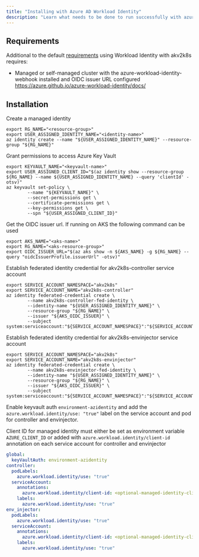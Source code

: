 ```yaml
---
title: "Installing with Azure AD Workload Identity"
description: "Learn what needs to be done to run successfully with azure ad workload identity"
---
```


## Requirements

Additional to the default [requirements](requirements) using Workload Identity with akv2k8s requires:

- Managed or self-managed cluster with the azure-workload-identity-webhook installed and OIDC issuer URL configured https://azure.github.io/azure-workload-identity/docs/

## Installation

Create a managed identity

```shell
export RG_NAME="<resource-group>"
export USER_ASSIGNED_IDENTITY_NAME="<identity-name>"
az identity create --name "${USER_ASSIGNED_IDENTITY_NAME}" --resource-group "${RG_NAME}"

```

Grant permissions to access Azure Key Vault

```shell
export KEYVAULT_NAME="<keyvault-name>"
export USER_ASSIGNED_CLIENT_ID="$(az identity show --resource-group ${RG_NAME} --name ${USER_ASSIGNED_IDENTITY_NAME} --query 'clientId' -otsv)"
az keyvault set-policy \
        --name "${KEYVAULT_NAME}" \
        --secret-permissions get \
        --certificate-permissions get \
        --key-permissions get \
        --spn "${USER_ASSIGNED_CLIENT_ID}"
```

Get the OIDC issuer url. If running on AKS the following command can be used

```shell
export AKS_NAME="<aks-name>"
export RG_NAME="<aks-resource-group>"
export OIDC_ISSUER_URL="$(az aks show -n ${AKS_NAME} -g ${RG_NAME} --query "oidcIssuerProfile.issuerUrl" -otsv)"
```

Establish federated identity credential for akv2k8s-controller service account

```shell
export SERVICE_ACCOUNT_NAMESPACE="akv2k8s"
export SERVICE_ACCOUNT_NAME="akv2k8s-controller"
az identity federated-credential create \
        --name akv2k8s-controller-fed-identity \
        --identity-name "${USER_ASSIGNED_IDENTITY_NAME}" \
        --resource-group "${RG_NAME}" \
        --issuer "${AKS_OIDC_ISSUER}" \
        --subject system:serviceaccount:"${SERVICE_ACCOUNT_NAMESPACE}":"${SERVICE_ACCOUNT_NAME}"
```

Establish federated identity credential for akv2k8s-envinjector service account

```shell
export SERVICE_ACCOUNT_NAMESPACE="akv2k8s"
export SERVICE_ACCOUNT_NAME="akv2k8s-envinjector"
az identity federated-credential create \
        --name akv2k8s-envinjector-fed-identity \
        --identity-name "${USER_ASSIGNED_IDENTITY_NAME}" \
        --resource-group "${RG_NAME}" \
        --issuer "${AKS_OIDC_ISSUER}" \
        --subject system:serviceaccount:"${SERVICE_ACCOUNT_NAMESPACE}":"${SERVICE_ACCOUNT_NAME}"
```

Enable keyvault auth `environment-azidentity` and add the `azure.workload.identity/use: "true"` label on the service account and pod for controller and envinjector.

Client ID for managed identity must either be set as environment variable `AZURE_CLIENT_ID` or added with `azure.workload.identity/client-id` annotation on each service account for controller and envinjector

```yaml
global:
  keyVaultAuth: environment-azidentity
controller:
  podLabels:
    azure.workload.identity/use: "true"
  serviceAccount:
    annotations:
      azure.workload.identity/client-id: <optional-managed-identity-client-id>
    labels:
      azure.workload.identity/use: "true"
env_injector:
  podLabels:
    azure.workload.identity/use: "true"
  serviceAccount:
    annotations:
      azure.workload.identity/client-id: <optional-managed-identity-client-id>
    labels:
      azure.workload.identity/use: "true"

```
